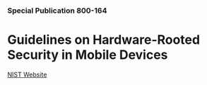 ### Special Publication 800-164

# Guidelines on Hardware-Rooted Security in Mobile Devices

[NIST Website](https://csrc.nist.gov/publications/detail/sp/800-164/draft)
